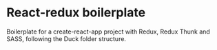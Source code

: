 # React-redux boilerplate

Boilerplate for a create-react-app project with Redux, Redux Thunk and SASS, following the Duck folder structure.